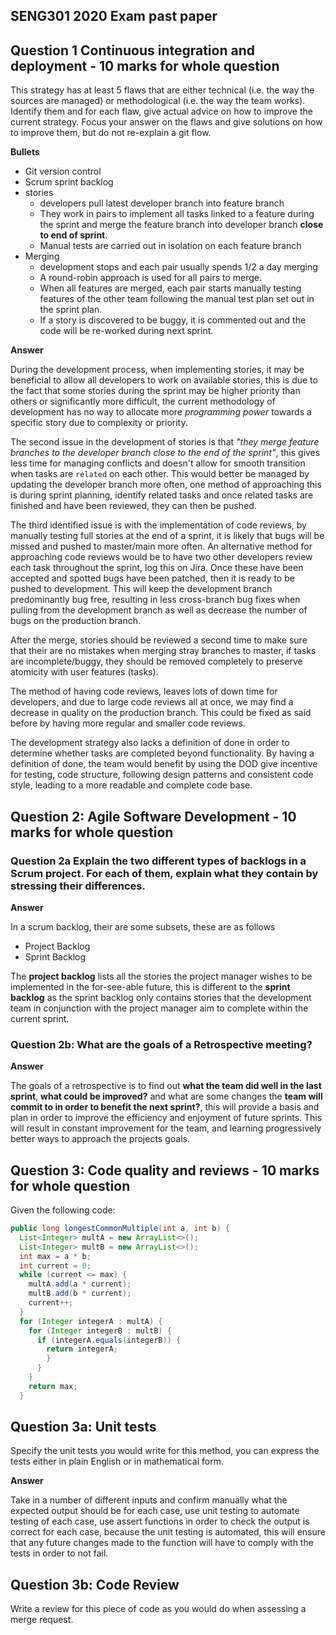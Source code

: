 SENG301 2020 Exam past paper
----------------------------

## Question 1 Continuous integration and deployment - 10 marks for whole question

This strategy has at least 5 flaws that are either technical (i.e. the 
way the sources are managed) or methodological (i.e. the way the team 
works). Identify them and for each flaw, give actual advice on how to 
improve the current strategy. Focus your answer on the flaws and give 
solutions on how to improve them, but do not re-explain a git flow.

**Bullets**

- Git version control
- Scrum sprint backlog
- stories
  * developers pull latest developer branch into feature branch
  * They work in pairs to implement all tasks linked to a feature during
    the sprint and merge the feature branch into developer branch **close
    to end of sprint**.
  * Manual tests are carried out in isolation on each feature branch
- Merging
  * development stops and each pair usually spends 1/2 a day merging
  * A round-robin approach is used for all pairs to merge.
  * When all features are merged, each pair starts manually testing features
    of the other team following the manual test plan set out in the sprint plan.
  * If a story is discovered to be buggy, it is commented out and the code will be
    re-worked during next sprint.

**Answer**

During the development process, when implementing stories, it may be beneficial to 
allow all developers to work on available stories, this is due to the fact that
some stories during the sprint may be higher priority than others or significantly
more difficult, the current methodology of development has no way to allocate more
*programming power* towards a specific story due to complexity or priority.

The second issue in the development of stories is that *"they merge feature branches
to the developer branch close to the end of the sprint"*, this gives less time for
managing conflicts and doesn't allow for smooth transition when tasks are `related`
on each other. This would better be managed by updating the developer branch more often,
one method of approaching this is during sprint planning, identify related tasks and
once related tasks are finished and have been reviewed, they can then be pushed.

The third identified issue is with the implementation of code reviews, by manually testing
full stories at the end of a sprint, it is likely that bugs will be missed and pushed to
master/main more often. An alternative method for approaching code reviews would be to have
two other developers review each task throughout the sprint, log this on Jira. Once these
have been accepted and spotted bugs have been patched, then it is ready to be pushed to development.
This will keep the development branch predominantly bug free, resulting in less cross-branch
bug fixes when pulling from the development branch as well as decrease the number of bugs
on the production branch.

After the merge, stories should be reviewed a second time to make sure that their are no mistakes
when merging stray branches to master, if tasks are incomplete/buggy, they should be removed completely
to preserve atomicity with user features (tasks).

The method of having code reviews, leaves lots of down time for developers, and due to large code
reviews all at once, we may find a decrease in quality on the production branch. This could be fixed
as said before by having more regular and smaller code reviews.

The development strategy also lacks a definition of done in order to determine whether tasks
are completed beyond functionality. By having a definition of done, the team would benefit by
using the DOD give incentive for testing, code structure, following design patterns and consistent
code style, leading to a more readable and complete code base.

## Question 2: Agile Software Development - 10 marks for whole question

### Question 2a Explain the two different types of backlogs in a Scrum project. For each of them, explain what they contain by stressing their differences.

**Answer**

In a scrum backlog, their are some subsets, these are as follows

- Project Backlog
- Sprint Backlog

The **project backlog** lists all the stories the project manager wishes to be implemented in
the for-see-able future, this is different to the **sprint backlog** as the sprint backlog
only contains stories that the development team in conjunction with the project manager aim
to complete within the current sprint.

### Question 2b: What are the goals of a Retrospective meeting?

**Answer**

The goals of a retrospective is to find out **what the team did well in the last sprint**, **what
could be improved?** and what are some changes the **team will commit to in order to benefit the
next sprint?**, this will provide a basis and plan in order to improve the efficiency and enjoyment
of future sprints. This will result in constant improvement for the team, and learning progressively
better ways to approach the projects goals.

## Question 3: Code quality and reviews - 10 marks for whole question

Given the following code:

```java
public long longestCommonMultiple(int a, int b) { 
  List<Integer> multA = new ArrayList<>(); 
  List<Integer> multB = new ArrayList<>();
  int max = a * b;
  int current = 0;
  while (current <= max) {
    multA.add(a * current); 
    multB.add(b * current); 
    current++;
  }
  for (Integer integerA : multA) {
    for (Integer integerB : multB) { 
      if (integerA.equals(integerB)) {
        return integerA; 
        }
      } 
    }
    return max; 
  }
```

## Question 3a: Unit tests

Specify the unit tests you would write for this method, you can express the tests 
either in plain English or in mathematical form.

**Answer**

Take in a number of different inputs and confirm manually what the expected output
should be for each case, use unit testing to automate testing of each case, use
assert functions in order to check the output is correct for each case, because the
unit testing is automated, this will ensure that any future changes made to the function
will have to comply with the tests in order to not fail.

## Question 3b: Code Review

Write a review for this piece of code as you would do when assessing a merge request.



